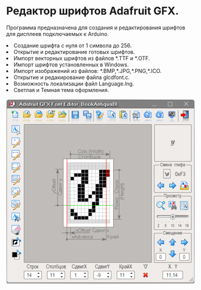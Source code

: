 # Редактор шрифтов Adafruit GFX.
Программа предназначена для создания и редактирования шрифтов для дисплеев подключаемых к Arduino.
<li> Создание шрифта с нуля от 1 символа до 256.</li>
<li> Открытие и редактирование готовых шрифтов.</li>
<li> Импорт векторных шрифтов из файлов *.TTF и *.OTF.</li>
<li> Импорт шрифтов установленных в Windows.</li>
<li> Импорт изображений из файлов: *.BMP,*.JPG,*.PNG,*.ICO.</li>
<li> Открытие и редакирование файла glcdfont.c.</li>
<li> Возможность локализации файл Language.lng.</li>
<li> Светлая и Темная тема оформления.</li>
<br><IMG src="screenshot.png">
